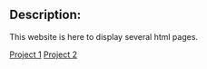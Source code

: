 ## Description:

This website is here to display several html pages.

[Project 1](https://honeibun.github.io/Projet1/Modele1.html)
[Project 2](https://honeibun.github.io/Projet2/Modele2.html)